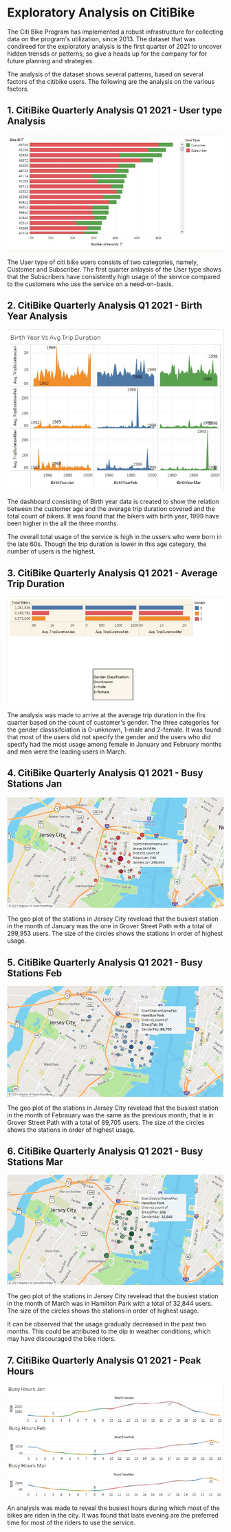 # Exploratory Analysis on CitiBike

The Citi Bike Program has implemented a robust infrastructure for collecting data on the program's utilization, since 2013. The dataset that was condireed for the exploratory analysis is the first quarter of 2021 to uncover hidden trensds or patterns, so give a heads up for the company for for future planning and strategies.

The analysis of the dataset shows several patterns, based on several factors of the citibike users. The following are the analysis on the various factors.

## 1. CitiBike Quarterly Analysis Q1 2021 - User type Analysis
![UserType](/Images/AnalysisofUserType.JPG)

The User type of citi bike users consists of two categories, namely, Customer and Subscriber. The first quarter anlaysis of the User type shows that the Subscribers have consistently high usage of the service compared to the customers who use the service on a need-on-basis.

## 2. CitiBike Quarterly Analysis Q1 2021 - Birth Year Analysis
![Byear](/Images/BirthYearVsAvgTripDuration.JPG)

The dashboard consisting of Birth year data is created to show the relation between the customer age and the average trip duration covered and the total count of bikers. It was found that the bikers with birth year, 1999 have been higher in the all the three months.

The overall total usage of the service is high in the ussers who were born in the late 60s. Though the trip duration is lower in this age category, the number of users is the highest.

## 3. CitiBike Quarterly Analysis Q1 2021 - Average Trip Duration
![TripDur](/Images/AverageTripDuration.JPG)

The analysis was made to arrive at the average trip duration in the firs quarter based on the count of customer's gender. The three categories for the gender classsifciation is 0-unknown, 1-male and 2-female. It was found that most of the users did not specify the gender and the users who did specify had the most usage among female in January and February months and men were the leading users in March.

## 4. CitiBike Quarterly Analysis Q1 2021 - Busy Stations Jan
![BJan](/Images/BusyStationsJan.JPG)

The geo plot of the stations in Jersey City revelead that the busiest station in the month of January was the one in Grover Street Path with a total of 299,953 users. The size of the circles shows the stations in order of highest usage.

## 5. CitiBike Quarterly Analysis Q1 2021 - Busy Stations Feb
![BFeb](/Images/BusyStationsFeb.JPG)

The geo plot of the stations in Jersey City revelead that the busiest station in the month of Febrauary was the same as the previous month, that is in Grover Street Path with a total of 89,705 users. The size of the circles shows the stations in order of highest usage.

## 6. CitiBike Quarterly Analysis Q1 2021 - Busy Stations Mar
![BMar](/Images/BusyStationsMar.JPG)

The geo plot of the stations in Jersey City revelead that the busiest station in the month of March was in Hamilton Park with a total of 32,844 users. The size of the circles shows the stations in order of highest usage.

It can be observed that the usage gradually decreased in the past two months. This could be attributed to the dip in weather conditions, which may have discouraged the bike riders.

## 7. CitiBike Quarterly Analysis Q1 2021 - Peak Hours
![Phours](/Images/PeakHours.JPG)

An analysis was made to reveal the busiest hours during which most of the bikes are riden in the city. It was found that laste evening are the preferred time for most of the riders to use the service. 